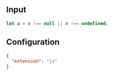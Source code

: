 
## Input
```javascript input
let a = x !== null || x !== undefined;
```

## Configuration
```json configuration
{
  "extension": "js"
}
```
